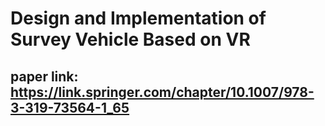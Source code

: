 # Design and Implementation of Survey Vehicle Based on VR 
## paper link: https://link.springer.com/chapter/10.1007/978-3-319-73564-1_65
